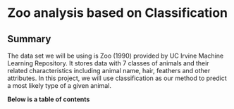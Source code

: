 # Zoo analysis based on Classification

## Summary

The data set we will be using is Zoo (1990) provided by UC Irvine Machine Learning Repository. It stores data with 7 classes of animals and their related characteristics including animal name, hair, feathers and other attributes. In this project, we will use classification as our method to predict a most likely type of a given animal. 

**Below is a table of contents**

```{tableofcontents}
```

